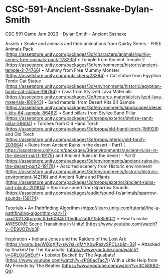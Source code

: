 # CSC-591-Ancient-Sssnake-Dylan-Smith
 CSC 591 Game Jam 2023 - Dylan Smith - Ancient Sssnake

 Assets
	• Snake and animals and their animations from Quirky Series - FREE Animals Pack (https://assetstore.unity.com/packages/3d/characters/animals/quirky-series-free-animals-pack-178235)
	• Temple from Ancient Temple 2 (https://assetstore.unity.com/packages/3d/environments/historic/ancient-temple-2-74766)
	• Mummy from Free Mummy Monster (https://assetstore.unity.com/publishers/28394)
	• Cat statue from Egyptian Tomb: Cat Statue (https://assetstore.unity.com/packages/3d/environments/historic/egyptian-tomb-cat-statue-119784)
	• Lava from Stylized Lava Materials (https://assetstore.unity.com/packages/2d/textures-materials/stylized-lava-materials-180943)
	• Sand material from Desert Kits 64 Sample (https://assetstore.unity.com/packages/3d/environments/landscapes/desert-kits-64-sample-86482)
	• Sand pillars from  Stylize Sand Pillar (https://assetstore.unity.com/packages/3d/props/exterior/stylize-sand-pillar-59604)
	• Torches from Old Hand Torch (https://assetstore.unity.com/packages/3d/props/old-hand-torch-156928) and Old Torch (https://assetstore.unity.com/packages/3d/props/interior/old-torch-203664)
	• Ruins from Ancient Ruins in the desert - Part1 (
	https://assetstore.unity.com/packages/3d/environments/ancient-ruins-in-the-desert-part1-19175) and  Ancient Ruins in the desert - Part2 (https://assetstore.unity.com/packages/3d/environments/ancient-ruins-in-the-desert-part2-19178)
	• Assorted scenery from Historic environment (https://assetstore.unity.com/packages/3d/environments/historic/historic-environment-142116) and Ancient Ruins and Plants (https://assetstore.unity.com/packages/3d/props/exterior/ancient-ruins-and-plants-201914)
	• Sparrow sound from Sparrow Sounds (https://assetstore.unity.com/packages/audio/sound-fx/animals/sparrow-sounds-158174)

Tutorials
	• A* Pathfinding Algorithm (https://learn.unity.com/tutorial/the-a-pathfinding-algorithm-part-1?uv=2021.3&projectId=606451f0edbc2a001f558590#)
	• How to make AWESOME Scene Transitions in Unity! (https://www.youtube.com/watch?v=CE9VOZivb3I)

Inspiration
	• Indiana Jones and the Raiders of the Lost Ark (https://youtu.be/WiXgXIfy-sw?si=dMYXbwRezvSPCLab&t=32)
	• Attacked by Snakes! by The Aquabats! (https://www.youtube.com/watch?v=GRL0JQirEuY)
	• Lobster Bucket! by The Aquabats! (https://www.youtube.com/watch?v=rPG8acTac7I)
With a Little Help from My Friends by The Beatles (https://www.youtube.com/watch?v=0C58ttB2-Qg)
